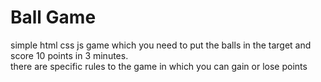 # Ball Game
simple html css js game
which you need to put the balls in the target and score 10 points in 3 minutes.   
there are specific rules to the game in which you can gain or lose points